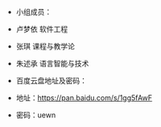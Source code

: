 
- 小组成员：
 - 卢梦依  软件工程
 - 张琪  课程与教学论
 - 朱述承  语言智能与技术

- 百度云盘地址及密码：
 - 地址：https://pan.baidu.com/s/1gg5fAwF 
 - 密码：uewn
